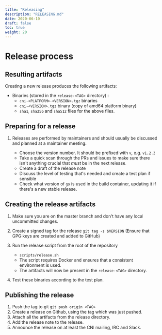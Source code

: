 ```yaml
---
title: "Releasing"
description: "RELEASING.md"
date: 2020-06-10
draft: false
toc: true
weight: 20
---
```


# Release process

## Resulting artifacts

Creating a new release produces the following artifacts:

- Binaries (stored in the `release-<TAG>` directory) :
  - `cni-<PLATFORM>-<VERSION>.tgz` binaries
  - `cni-<VERSION>.tgz` binary (copy of amd64 platform binary)
  - `sha1`, `sha256` and `sha512` files for the above files.

## Preparing for a release

1. Releases are performed by maintainers and should usually be discussed and planned at a maintainer meeting.

   - Choose the version number. It should be prefixed with `v`, e.g. `v1.2.3`
   - Take a quick scan through the PRs and issues to make sure there isn't anything crucial that _must_ be in the next release.
   - Create a draft of the release note
   - Discuss the level of testing that's needed and create a test plan if sensible
   - Check what version of `go` is used in the build container, updating it if there's a new stable release.

## Creating the release artifacts

1. Make sure you are on the master branch and don't have any local uncommitted changes.
1. Create a signed tag for the release `git tag -s $VERSION` (Ensure that GPG keys are created and added to GitHub)
1. Run the release script from the root of the repository

   - `scripts/release.sh`
   - The script requires Docker and ensures that a consistent environment is used.
   - The artifacts will now be present in the `release-<TAG>` directory.

1. Test these binaries according to the test plan.

## Publishing the release

1. Push the tag to git `git push origin <TAG>`
1. Create a release on Github, using the tag which was just pushed.
1. Attach all the artifacts from the release directory.
1. Add the release note to the release.
1. Announce the release on at least the CNI mailing, IRC and Slack.
